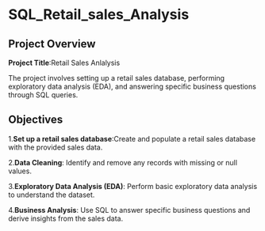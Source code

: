 # SQL_Retail_sales_Analysis

## Project Overview

**Project Title**:Retail Sales Anlalysis

The project involves setting up a retail sales database, performing exploratory data analysis (EDA), and answering specific business questions through SQL queries.

## Objectives

  1.**Set up a retail sales database**:Create and populate a retail sales database with the provided sales data.
  
  2.**Data Cleaning**: Identify and remove any records with missing or null values.
  
  3.**Exploratory Data Analysis (EDA)**: Perform basic exploratory data analysis to understand the dataset.
  
  4.**Business Analysis**: Use SQL to answer specific business questions and derive insights from the sales data.
